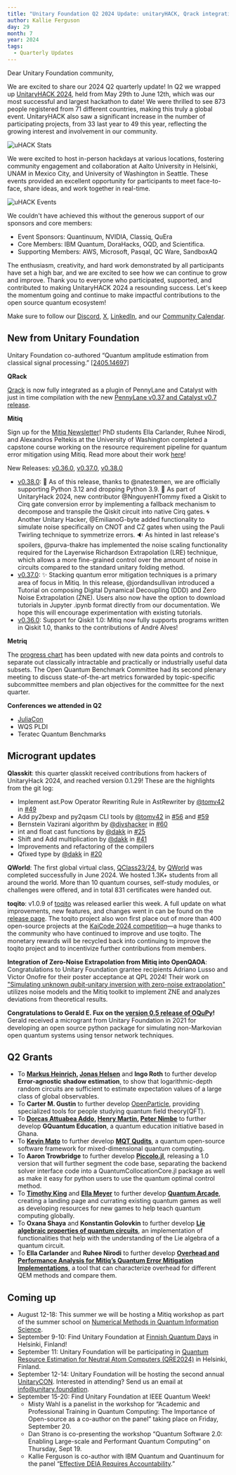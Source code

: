 ```yaml
---
title: "Unitary Foundation Q2 2024 Update: unitaryHACK, Qrack integration, new grants and upcoming events" 
author: Kallie Ferguson
day: 29
month: 7
year: 2024
tags: 
  - Quarterly Updates
---
```


Dear Unitary Foundation community,

We are excited to share our 2024 Q2 quarterly update! In Q2 we wrapped up [UnitaryHACK 2024](https://unitaryhack.dev/), held from May 29th to June 12th, which was our most successful and largest hackathon to date! We were thrilled to see 873 people registered from 71 different countries, making this truly a global event. UnitaryHACK also saw a significant increase in the number of participating projects, from 33 last year to 49 this year, reflecting the growing interest and involvement in our community.

![uHACK Stats](/images/2024_uHACK_stats.png)

We were excited to host in-person hackdays at various locations, fostering community engagement and collaboration at Aalto University in Helsinki, UNAM in Mexico City, and University of Washington in Seattle. These events provided an excellent opportunity for participants to meet face-to-face, share ideas, and work together in real-time.

![uHACK Events](/images/2024_Q2_uHACK.jpg)

We couldn't have achieved this without the generous support of our sponsors and core members:

- Event Sponsors: Quantinuum, NVIDIA, Classiq, QuEra
- Core Members: IBM Quantum, DoraHacks, OQD, and Scientifica.
- Supporting Members: AWS, Microsoft, Pasqal, QC Ware, SandboxAQ

The enthusiasm, creativity, and hard work demonstrated by all participants have set a high bar, and we are excited to see how we can continue to grow and improve. Thank you to everyone who participated, supported, and contributed to making UnitaryHACK 2024 a resounding success. Let's keep the momentum going and continue to make impactful contributions to the open source quantum ecosystem!

Make sure to follow our [Discord](https://discord.com/invite/JqVGmpkP96), [X](https://twitter.com/unitaryfund), [LinkedIn](https://www.linkedin.com/company/unitary-fund/), and our [Community Calendar](https://calendar.google.com/calendar/u/0/embed?src=c_mgqdq6hj2isi4d6h467kfqvg60@group.calendar.google.com).

## New from Unitary Foundation

Unitary Foundation co-authored “Quantum amplitude estimation from classical signal processing.” [[2405.14697]](https://arxiv.org/abs/2405.14697)

**QRack**

[Qrack](https://github.com/unitaryfund/qrack) is now fully integrated as a plugin of PennyLane and Catalyst with just in time compilation with the new [PennyLane v0.37 and Catalyst v0.7 release](https://pennylane.ai/blog/2024/07/pennylane-release-0.37/?utm_source=linkedin&utm_medium=pennylane_social&utm_campaign=blog&utm_content=pennylane-release-0.37). 

**Mitiq**

Sign up for the [Mitiq Newsletter](https://forms.gle/6UcUjSawHyweXhQV7)! 
PhD students Ella Carlander, Ruhee Nirodi, and Alexandros Peltekis at the University of Washington completed a capstone course working on the resource requirement pipeline for quantum error mitigation using Mitiq. Read more about their work [here](https://unitary.foundation/posts/2024_capstone_uw/)!

New Releases: [v0.36.0](https://github.com/unitaryfund/mitiq/releases/tag/v0.36.0), [v0.37.0](https://github.com/unitaryfund/mitiq/releases/tag/v0.37.0), [v0.38.0](https://github.com/unitaryfund/mitiq/releases/tag/v0.38.0)

- [v0.38.0](https://github.com/unitaryfund/mitiq/releases/tag/v0.38.0): 
🚀 As of this release, thanks to @natestemen, we are officially supporting Python 3.12 and dropping Python 3.9.
🌉 As part of UnitaryHack 2024, new contributor @NnguyenHTommy fixed a Qiskit to Cirq gate conversion error by implementing a fallback mechanism to decompose and transpile the Qiskit circuit into native Cirq gates.
🌀 Another Unitary Hacker, @EmilianoG-byte added functionality to simulate noise specifically on CNOT and CZ gates when using the Pauli Twirling technique to symmetrize errors.
🔉 As hinted in last release's spoilers, @purva-thakre has implemented the noise scaling functionality required for the Layerwise Richardson Extrapolation (LRE) technique, which allows a more fine-grained control over the amount of noise in circuits compared to the standard unitary folding method.
- [v0.37.0](https://github.com/unitaryfund/mitiq/releases/tag/v0.37.0): ✨ Stacking quantum error mitigation techniques is a primary area of focus in Mitiq. In this release, @jordandsullivan introduced a Tutorial on composing Digital Dynamical Decoupling (DDD) and Zero Noise Extrapolation (ZNE). Users also now have the option to download tutorials in Jupyter .ipynb format directly from our documentation. We hope this will encourage experimentation with existing tutorials.
- [v0.36.0](https://github.com/unitaryfund/mitiq/releases/tag/v0.36.0): Support for Qiskit 1.0: Mitiq now fully supports programs written in Qiskit 1.0, thanks to the contributions of André Alves!

**Metriq** 

The [progress chart](https://metriq.info/Progress) has been updated with new data points and controls to separate out classically intractable and practically or industrially useful data subsets. The Open Quantum Benchmark Committee had its second plenary meeting to discuss state-of-the-art metrics forwarded by topic-specific subcommittee members and plan objectives for the committee for the next quarter.

**Conferences we attended in Q2**
- [JuliaCon](https://juliacon.org/2024/minisymposia/quantum/)
- WQS PLDI
- Teratec Quantum Benchmarks

## Microgrant updates

**Qlasskit**: this quarter qlasskit received contributions from hackers of UnitaryHack 2024, and reached version 0.1.29! These are the highlights from the git log:
- Implement ast.Pow Operator Rewriting Rule in AstRewriter by [@tomv42](https://github.com/tomv42) in [#49](https://github.com/dakk/qlasskit/pull/49)
- Add py2bexp and py2qasm CLI tools by [@tomv42](https://github.com/tomv42) in [#56](https://github.com/dakk/qlasskit/pull/56) and [#59](https://github.com/dakk/qlasskit/pull/59)
- Bernstein Vazirani algorithm by [@divshacker](https://github.com/divshacker) in [#60](https://github.com/dakk/qlasskit/pull/60)
- int and float cast functions by [@dakk](https://github.com/dakk) in [#25](https://github.com/dakk/qlasskit/pull/25)
- Shift and Add multiplication by [@dakk](https://github.com/dakk) in [#41](https://github.com/dakk/qlasskit/pull/41)
- Improvements and refactoring of the compilers
- Qfixed type by [@dakk](https://github.com/dakk) in [#20](https://github.com/dakk/qlasskit/pull/20)

**QWorld**: The first global virtual class, [QClass23/24](https://qworld.net/qclass23-24/), by [QWorld](https://qworld.net/) was completed successfully in June 2024. We hosted 1.3K+ students from all around the world. More than 10 quantum courses, self-study modules, or challenges were offered, and in total 831 certificates were handed out. 

**toqito**: v1.0.9 of [toqito](https://github.com/vprusso/toqito) was released earlier this week. A full update on what improvements, new features, and changes went in can be found on the [release page](https://github.com/vprusso/toqito/releases/tag/v1.0.9). The toqito project also won first place out of more than 400 open-source projects at the [KaiCode 2024 competition](https://github.com/vprusso/toqito/releases/tag/v1.0.9)—a huge thanks to the community who have continued to improve and use toqito. The monetary rewards will be recycled back into continuing to improve the toqito project and to incentivize further contributions from members.   

**Integration of Zero-Noise Extrapolation from Mitiq into OpenQAOA**: Congratulations to Unitary Foundation grantee recipients Adriano Lusso and Victor Onofre for their poster acceptance at QPL 2024! Their work on ["Simulating unknown qubit-unitary inversion with zero-noise extrapolation"](https://zenodo.org/records/12538965) utilizes noise models and the Mitiq toolkit to implement ZNE and analyzes deviations from theoretical results.

**Congratulations to Gerald E. Fux on the [version 0.5 release of OQuPy](2406.16650)!** Gerald received a microgrant from Unitary Foundation in 2021 for developing an open source python package for simulating non-Markovian open quantum systems using tensor network techniques.

## Q2 Grants
- To **[Markus Heinrich](https://www.markus-heinrich.eu/), [Jonas Helsen](https://www.linkedin.com/in/jonas-helsen-026506b4/)** and **Ingo Roth** to further develop **Error-agnostic shadow estimation**, to show that logarithmic-depth random circuits are sufficient to estimate expectation values of a large class of global observables.
- To **Carter M. Gustin** to further develop [OpenParticle](https://github.com/cgustin99/OpenParticle/tree/main), providing specialized tools for people studying quantum field theory(QFT).
- To **[Dorcas Attuabea Addo](http://linkedin.com/in/dorcas-attuabea-addo), [Henry Martin](http://linkedin.com/in/henry-martin-phd-54704869), [Peter Nimbe](http://linkedin.com/in/dr-peter-nimbe-945b1b32)** to further develop **GQuantum Education**, a quantum education initiative based in Ghana.
- To **[Kevin Mato](https://www.linkedin.com/in/kevin-mato-quantum/)** to further develop **[MQT Qudits](https://github.com/cda-tum/mqt-qudits)**, a quantum open-source software framework for mixed-dimensional quantum computing.
- To **Aaron Trowbridge** to further develop **[Piccolo.jl](https://github.com/aarontrowbridge/Piccolo.jl)**, releasing a 1.0 version that will further segment the code base, separating the backend solver interface code into a QuantumCollocationCore.jl package as well as make it easy for python users to use the quantum optimal control method.
- To **[Timothy King](https://www.linkedin.com/in/temking/)** and **[Ella Meyer](https://www.linkedin.com/in/ella-meyer-6a887313a/)** to further develop **[Quantum Arcade](https://quantumalgorithmsinstitute-my.sharepoint.com/:p:/g/personal/timothy_king_quantumalgorithmsinstitute_ca/EdDQc-vYI3lOvFxdMwiBzcIBu4HZQWkYdogPLuqJrmpwJg?rtime=Zwsxb0qk3Eg)**, creating a landing page and currating existing quantum games as well as developing resources for new games to help teach quantum computing globally.
- To **Oxana Shaya** and **Konstantin Golovkin** to further develop **[Lie algebraic properties of quantum circuits](https://github.com/AmanieOxana/Lie_props)**, an implementation of functionalities that help with the understanding of the Lie algebra of a quantum circuit.
- To **Ella Carlander** and **Ruhee Nirodi** to further develop **[Overhead and Performance Analysis for Mitiq’s Quantum Error Mitigation Implementations](https://unitary.foundation/posts/2024_capstone_uw/)**, a tool that can characterize overhead for different QEM methods and compare them.

## Coming up

- August 12-18: This summer we will be hosting a Mitiq workshop as part of the summer school on [Numerical Methods in Quantum Information Science](https://qnumerics.org/).
- September 9-10: Find Unitary Foundation at [Finnish Quantum Days](https://instituteq.fi/fqd/#:~:text=9.9%20%2D%2010.9.,2024&text=The%20Finnish%20Quantum%20Days%2C%20supported,as%20InstituteQ's%20Symposium%20in%202023.) in Helsinki, Finland!
- September 11: Unitary Foundation will be participating in [Quantum Resource Estimation for Neutral Atom Computers (QRE2024)](https://www.quantumresource.org/) in Helsinki, Finland.
- September 12-14: Unitary Foundation will be hosting the second annual [UnitaryCON](https://unitary.foundation/community/unitaryCON/). Interested in attending? Send us an email at info@unitary.foundation.
- September 15-20: Find Unitary Foundation at IEEE Quantum Week! 
    - Misty Wahl is a panelist in the workshop for  “Academic and Professional Training in Quantum Computing: The Importance of Open-source as a co-author on the panel” taking place on Friday, September 20.
    - Dan Strano is co-presenting the workshop “Quantum Software 2.0: Enabling Large-scale and Performant Quantum Computing” on Thursday, Sept 19.
    - Kallie Ferguson is co-author with IBM Quantum and Quantinuum for the panel “[Effective DEIA Requires Accountability](https://qce.quantum.ieee.org/2024/program/panels-abstracts/#pan10).” 
